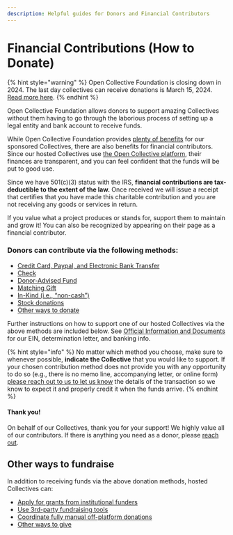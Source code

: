 ```yaml
---
description: Helpful guides for Donors and Financial Contributors
---
```


# Financial Contributions (How to Donate)

{% hint style="warning" %}
Open Collective Foundation is closing down in 2024. The last day collectives can receive donations is March 15, 2024. [Read more here](<../../README (1).md>).
{% endhint %}

Open Collective Foundation allows donors to support amazing Collectives without them having to go through the laborious process of setting up a legal entity and bank account to receive funds.

While Open Collective Foundation provides [plenty of benefits](https://docs.opencollective.foundation/about/what-we-offer) for our sponsored Collectives, there are also benefits for financial contributors. Since our hosted Collectives use [the Open Collective platform](https://opencollective.com/foundation#section-contributions), their finances are transparent, and you can feel confident that the funds will be put to good use.

Since we have 501(c)(3) status with the IRS, **financial contributions are tax-deductible to the extent of the law.** Once received we will issue a receipt that certifies that you have made this charitable contribution and you are not receiving any goods or services in return.

If you value what a project produces or stands for, support them to maintain and grow it! You can also be recognized by appearing on their page as a financial contributor.

### Donors can contribute via the following methods:

* [Credit Card, Paypal, and Electronic Bank Transfer](credit-card-paypal-bank-transfers.md)
* [Check](checks.md)
* [Donor-Advised Fund](dafs.md)
* [Matching Gift](donation-matching.md)
* [In-Kind (i.e., “non-cash”)](in-kind.md)
* [Stock donations](stock-donations.md)
* [Other ways to donate](other-ways-to-give.md)

Further instructions on how to support one of our hosted Collectives via the above methods are included below. See [Official Information and Documents](https://docs.opencollective.foundation/about/official-information-and-documents) for our EIN, determination letter, and banking info.

{% hint style="info" %}
No matter which method you choose, make sure to whenever possible, **indicate the Collective** that you would like to support. If your chosen contribution method does not provide you with any opportunity to do so (e.g., there is no memo line, accompanying letter, or online form) [please reach out to us to let us know](mailto:contact@opencollective.foundation) the details of the transaction so we know to expect it and properly credit it when the funds arrive.
{% endhint %}

#### Thank you!

On behalf of our Collectives, thank you for your support! We highly value all of our contributors. If there is anything you need as a donor, please [reach out](mailto:contact@opencollective.foundation).

## Other ways to fundraise

In addition to receiving funds via the above donation methods, hosted Collectives can:

* [Apply for grants from institutional funders](grant-funding.md)
* [Use 3rd-party fundraising tools](third-party-fundraising-tools-and-benefits.md)
* [Coordinate fully manual off-platform donations](non-platform.md)
* [Other ways to give](other-ways-to-give.md)
